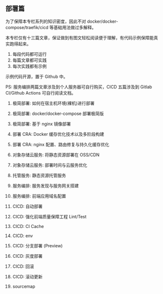 ## 部署篇

为了保障本专栏系列的知识密度，因此不对 docker/docker-compose/traefik/cicd 等基础用法做过多解释。

本专栏仅有十三篇文章，保证做到有图文轻松阅读便于理解，有代码示例保障能真实跑得起来。

1. 每段代码都可运行
1. 每篇文章都可实践
1. 每次实践都有示例

示例代码开源，置于 Github 中。

PS: 服务编排两篇文章涉及到个人服务器可自行购买，CICD 五篇涉及到 Gitlab CI/Github Actions 可自行阅读文档。

1. 极简部署: 如何在宿主机环境(裸机)进行部署
1. 极简部署: docker/docker-compose 部署极简版
1. 极简部署: 基于 nginx 镜像部署
1. 部署 CRA: Docker 缓存优化技术以及多阶段构建
1. 部署 CRA: nginx 配置、路由修复与持久化缓存优化
1. 对象存储云服务: 将静态资源部署在 OSS/CDN
1. 对象存储云服务: 部署时间与云服务优化
1. 托管服务: 静态资源托管服务
1. 服务编排: 服务发现与服务网关搭建
1. 服务编排: 前端应用域名配置
1. CICD: 自动部署
1. CICD: 强化前端质量保障工程 Lint/Test
1. CICD: CI Cache
1. CICD: env
1. CICD: 分支部署 (Preview)
1. CICD: 灰度部署
1. CICD: 回滚
1. CICD: 滚动更新

1. sourcemap

